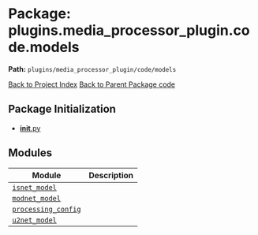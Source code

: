# Package: plugins.media_processor_plugin.code.models

**Path:** `plugins/media_processor_plugin/code/models`

[Back to Project Index](../../../../../index.md)
[Back to Parent Package code](../index.md)

## Package Initialization
- [__init__.py](init.md)

## Modules

| Module | Description |
| --- | --- |
| [`isnet_model`](isnet_model.md) |  |
| [`modnet_model`](modnet_model.md) |  |
| [`processing_config`](processing_config.md) |  |
| [`u2net_model`](u2net_model.md) |  |
